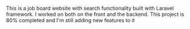 This is a job board website with search functionality built with Laravel framework. I worked on both on the front and the backend.
This project is 80% completed and I'm still adding new features to it

